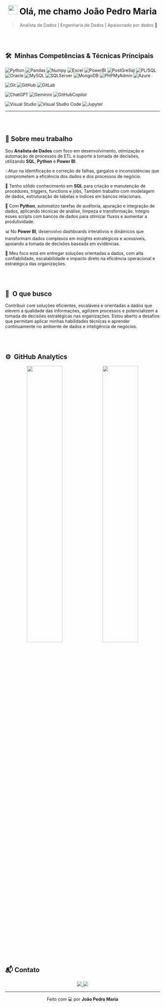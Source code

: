 <h1 align="center">
  <img src="https://raw.githubusercontent.com/kaueMarques/kaueMarques/master/hi.gif" height="30px">
  Olá, me chamo João Pedro Maria
</h1>

<blockquote align="center">
Analista de Dados | Engenharia de Dados | Apaixonado por dados 🚀
</blockquote>


<br><br>

## 🛠 &nbsp;Minhas Competências & Técnicas Principais

![Python](https://img.shields.io/badge/Python-FFD43B?style=for-the-badge&logo=python&logoColor=blue)
![Pandas](https://img.shields.io/badge/Pandas-2C2D72?style=for-the-badge&logo=pandas&logoColor=white)
![Numpy](https://img.shields.io/badge/Numpy-777BB4?style=for-the-badge&logo=numpy&logoColor=whit)
![Excel](https://img.shields.io/badge/Microsoft_Excel-217346?style=for-the-badge&logo=microsoft-excel&logoColor=white)
![PowerBI](https://img.shields.io/badge/PowerBI-F2C811?style=for-the-badge&logo=Power%20BI&logoColor=white)
![PostGreSql](https://img.shields.io/badge/PostgreSQL-316192?style=for-the-badge&logo=postgresql&logoColor=white)
![PL/SQL](https://img.shields.io/badge/PLSQL-F80000?style=for-the-badge&logo=oracle&logoColor=black)
![Oracle](https://img.shields.io/badge/Oracle-F80000?style=for-the-badge&logo=Oracle&logoColor=white)
![MySQL](https://img.shields.io/badge/MySQL-005C84?style=for-the-badge&logo=mysql&logoColor=white)
![SQLServer](https://img.shields.io/badge/Microsoft_SQL_Server-CC2927?style=for-the-badge&logo=microsoft-sql-server&logoColor=white)
![MongoDB](https://img.shields.io/badge/MongoDB-4EA94B?style=for-the-badge&logo=mongodb&logoColor=white)
![PHPMyAdmin](https://img.shields.io/badge/phpmyadmin-6C78AF?style=for-the-badge&logo=phpmyadmin&logoColor=white)
![Azure](https://img.shields.io/badge/microsoft%20azure-0089D6?style=for-the-badge&logo=microsoft-azure&logoColor=white)

![Git](https://img.shields.io/badge/GIT-E44C30?style=for-the-badge&logo=git&logoColor=white)
![GitHub](https://img.shields.io/badge/GitHub-100000?style=for-the-badge&logo=github&logoColor=white)
![GitLab](https://img.shields.io/badge/GitLab-330F63?style=for-the-badge&logo=gitlab&logoColor=white)

![ChatGPT](https://img.shields.io/badge/ChatGPT-74aa9c?style=for-the-badge&logo=openai&logoColor=white)
![Geminini](https://img.shields.io/badge/Google%20Gemini-8E75B2?style=for-the-badge&logo=googlegemini&logoColor=white)
![GitHubCopilot](https://img.shields.io/badge/github%20copilot-000000?style=for-the-badge&logo=githubcopilot&logoColor=white)

![Visual Studio](https://img.shields.io/badge/Visual_Studio-5C2D91?style=for-the-badge&logo=visual%20studio&logoColor=white)
![Visual Studio Code](https://img.shields.io/badge/Visual_Studio_Code-0078D4?style=for-the-badge&logo=visual%20studio%20code&logoColor=white)
![Jupyter](	https://img.shields.io/badge/Jupyter-F37626.svg?&style=for-the-badge&logo=Jupyter&logoColor=white)

<hr>

<br><br>

## 💼 Sobre meu trabalho

Sou **Analista de Dados** com foco em desenvolvimento, otimização e automação de processos de ETL e suporte à tomada de decisões, utilizando **SQL**, **Python** e **Power BI**.

💡Atuo na identificação e correção de falhas, gargalos e inconsistências que comprometem a eficiência dos dados e dos processos de negócio. 

🧠 Tenho sólido conhecimento em **SQL** para criação e manutenção de procedures, triggers, functions e jobs, Também trabalho com modelagem de dados, estruturação de tabelas e índices em bancos relacionais.

🤖 Com **Python**, automatizo tarefas de auditoria, apuração e integração de dados, aplicando técnicas de análise, limpeza e transformação. Integro esses scripts com bancos de dados para otimizar fluxos e aumentar a produtividade.

📊 No **Power BI**, desenvolvo dashboards interativos e dinâmicos que transformam dados complexos em insights estratégicos e acessíveis, apoiando a tomada de decisões baseada em evidências.

💼 Meu foco está em entregar soluções orientadas a dados, com alta confiabilidade, escalabilidade e impacto direto na eficiência operacional e estratégica das organizações.

<br><br>

## 🚀 &nbsp;O que busco

Contribuir com soluções eficientes, escaláveis e orientadas a dados que elevem a qualidade das informações, agilizem processos e potencializem a tomada de decisões estratégicas nas organizações. Estou aberto a desafios que permitam aplicar minhas habilidades técnicas e aprender continuamente no ambiente de dados e inteligência de negócios.

<br><br>

## ⚙️ &nbsp;GitHub Analytics

<p align="center">
  <img width="48%" src="https://github-readme-stats.vercel.app/api?username=joa0-182&show_icons=true&theme=vision-friendly-dark"/>
  <img width="48%" src="https://github-readme-stats.vercel.app/api/top-langs/?username=joa0-182&layout=compact&theme=vision-friendly-dark"/>
</p>

<br><br>

## 📬 Contato

<p align="center">
  <a href="https://www.linkedin.com/in/joão-pedro-maria-bb04231b3/" target="_blank">
    <img src="https://img.shields.io/badge/LinkedIn-0A66C2?style=for-the-badge&logo=linkedin&logoColor=white" />
  </a>
  <a href="mailto:joaopedromaria182@gmail.com" target="_blank">
    <img src="https://img.shields.io/badge/Gmail-EA4335?style=for-the-badge&logo=gmail&logoColor=white" />
  </a>
</p>

---

<p align="center">Feito com 💻 por <strong>João Pedro Maria</strong></p>



